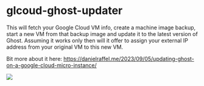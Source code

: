 # glcoud-ghost-updater
This will fetch your Google Cloud VM info, create a machine image backup, start a new VM from that backup image and update it to the latest version of Ghost. Assuming it works only then will it offer to assign your external IP address from your original VM to this new VM.

Bit more about it here:
https://danielraffel.me/2023/09/05/updating-ghost-on-a-google-cloud-micro-instance/

![](https://i.imgur.com/qvHIFVy.gif)
